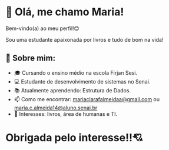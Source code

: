 <h1 aligh="center">  🌸 Olá, me chamo Maria!</h1>
  
<p aligh="center">
  Bem-vindo(a) ao meu perfil!😊
  
  Sou uma estudante apaixonada por livros e tudo de bom na vida!
</p>


## 🚀 Sobre mim:

- 🎓 Cursando o ensino médio na escola Firjan Sesi.
- 💻 Estudante de desenvolvimento de sistemas no Senai.
- 📚 Atualmente aprendendo: Estrutura de Dados.
- 📫 Como me encontrar: mariaclarafalmeidaa@gmail.com ou maria.c.almeida14@aluno.senai.br
- 🌱 Interesses: livros, área de humanas e TI.

<h1 aligh="center">  Obrigada pelo interesse!!💘</h1>


